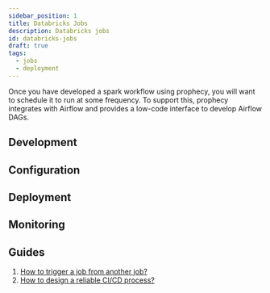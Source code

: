 ```yaml
---
sidebar_position: 1
title: Databricks Jobs
description: Databricks jobs
id: databricks-jobs
draft: true
tags:
  - jobs
  - deployment
---
```


Once you have developed a spark workflow using prophecy, you will want to schedule it to run at some frequency. To
support this, prophecy integrates with Airflow and provides a low-code interface to develop Airflow DAGs.

## Development

## Configuration

## Deployment

## Monitoring

## Guides

1. [How to trigger a job from another job?](/tutorials/low-code-jobs/multi-jobs-trigger)
2. [How to design a reliable CI/CD process?](/tutorials/low-code-jobs/reliable-ci-cd)

